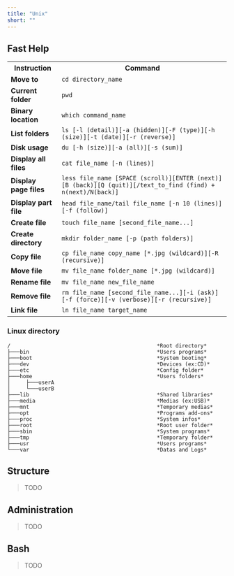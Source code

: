 ```yaml
---
title: "Unix"
short: ""
---
```


## Fast Help

<table >
<tr>
<th>Instruction</th>
<th>Command</th>
</tr>
<tr>
<td><b>Move to</b></td>
<td><code>cd directory_name</code></td>
</tr>
<tr>
<td><b>Current folder</b></td>
<td><code>pwd</code></td>
</tr>
<tr>
<td><b>Binary location</b></td>
<td><code>which command_name</code></td>
</tr>
<tr>
<td><b>List folders</b></td>
<td><code>ls [-l (detail)][-a (hidden)][-F (type)][-h (size)][-t (date)][-r (reverse)]</code></td>
</tr>
<tr>
<td><b>Disk usage</b></td>
<td><code>du [-h (size)][-a (all)][-s (sum)]</code></td>
</tr>
<tr>
<td><b>Display all files</b></td>
<td><code>cat file_name [-n (lines)]</code></td>
</tr>
<tr>
<td><b>Display page files</b></td>
<td><code>less file_name [SPACE (scroll)][ENTER (next)][B (back)][Q (quit)][/text_to_find (find) + n(next)/N(back)]</code></td>
</tr>
<tr>
<td><b>Display part file</b></td>
<td><code>head file_name/tail file_name [-n 10 (lines)][-f (follow)]</code></td>
</tr>
<tr>
<td><b>Create file</b></td>
<td><code>touch file_name [second_file_name...]</code></td>
</tr>
<tr>
<td><b>Create directory</b></td>
<td><code>mkdir folder_name [-p (path folders)]</code></td>
</tr>
<tr>
<td><b>Copy file</b></td>
<td><code>cp file_name copy_name [*.jpg (wildcard)][-R (recursive)]</code></td>
</tr>
<tr>
<td><b>Move file</b></td>
<td><code>mv file_name folder_name [*.jpg (wildcard)]</code></td>
</tr>
<tr>
<td><b>Rename file</b></td>
<td><code>mv file_name new_file_name</code></td>
</tr>
<tr>
<td><b>Remove file</b></td>
<td><code>rm file_name [second_file_name...][-i (ask)][-f (force)][-v (verbose)][-r (recursive)]</code></td>
</tr>
<tr>
<td><b>Link file</b></td>
<td><code>ln file_name target_name</code></td>
</tr>
</table>

### Linux directory

``` 
/                                               *Root directory*  
├───bin                                         *Users programs*  
├───boot                                        *System booting*  
├───dev                                         *Devices (ex:CD)*  
├───etc                                         *Config folder*   
├───home                                        *Users folders*  
│     ├───userA  
│     └───userB  
├───lib                                         *Shared libraries*  
├───media                                       *Medias (ex:USB)*  
├───mnt                                         *Temporary medias*  
├───opt                                         *Programs add-ons*  
├───proc                                        *System infos*  
├───root                                        *Root user folder*  
├───sbin                                        *System programs*  
├───tmp                                         *Temporary folder*  
├───usr                                         *Users programs*  
└───var                                         *Datas and Logs*  
```

## Structure

> TODO

## Administration

> TODO

## Bash

> TODO